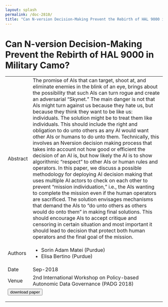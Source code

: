 ```yaml
---
layout: splash
permalink: /doc-2810/
title: "Can N-version Decision-Making Prevent the Rebirth of HAL 9000 in Military Camo?"
---
```


# Can N-version Decision-Making Prevent the Rebirth of HAL 9000 in Military Camo?

<table>
    <tbody>
    <tr>
        <td>Abstract</td>
        <td>The promise of AIs that can target, shoot at, and eliminate enemies in the blink of an eye, brings about the possibility that such AIs can turn rogue and create an adversarial “Skynet.” The main danger is not that AIs might turn against us because they hate us, but because they think they want to be like us: individuals. The solution might be to treat them like individuals. This should include the right and obligation to do unto others as any AI would want other AIs or humans to do unto them. Technically, this involves an Nversion decision making process that takes into account not how good or efficient the decision of an AI is, but how likely the AI is to show algorithmic “respect” to other AIs or human rules and operators. In this paper, we discuss a possible methodology for deploying AI decision making that uses multiple AI actors to check on each other to prevent “mission individuation,” i.e., the AIs wanting to complete the mission even if the human operators are sacrificed. The solution envisages mechanisms that demand the AIs to “do unto others as others would do onto them” in making final solutions. This should encourage AIs to accept critique and censoring in certain situation and most important it should lead to decision that protect both human operators and the final goal of the mission.</td>
    </tr>
    <tr>
        <td>Authors</td>
        <td>
            <ul>
                <li>Sorin Adam Matei (Purdue)</li>
                <li>Elisa Bertino (Purdue)</li>
            </ul>
        </td>
    </tr>
    <tr>
        <td>Date</td>
        <td>Sep-2018</td>
    </tr>
    <tr>
        <td>Venue</td>
        <td>2nd International Workshop on Policy-based Autonomic Data Governance (PADG 2018)</td>
    </tr>
        <tr>
            <td colspan="2">
                <form method="get" action="https://ibm.box.com/v/doc-2810-paper">
                    <button type="submit">download paper</button>
                </form>
            </td>
        </tr>
    </tbody>
</table>

